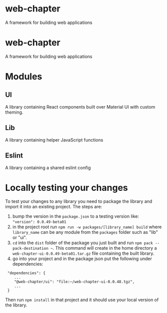 # web-chapter

A framework for building web applications

# web-chapter

A framework for building web applications

# Modules

## UI

A library containing React components built over Material UI with custom theming.

## Lib

A library containing helper JavaScript functions

## Eslint

A library containing a shared eslint config

# Locally testing your changes

To test your changes to any library you need to package the library and import it into an existing project. The steps are:

1. bump the version in the `package.json` to a testing version like: `"version": 0.0.49-beta01`
2. in the project root run `npm run -w packages/[library_name] build` where `library_name` can be any module from the `packages` folder such as "lib" or "ui".
3. `cd` into the `dist` folder of the package you just built and run `npm pack --pack-destination ~`. This command will create in the home directory a `web-chapter-ui-0.0.49-beta01.tar.gz` file containing the built library.
4. go into your project and in the package json put the following under dependencies:

```
 "dependencies": {
    ...
    "@web-chapter/ui": "file:~/web-chapter-ui-0.0.48.tgz",
    ...
 }
```

Then run `npm install` in that project and it should use your local version of the library.
